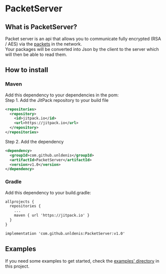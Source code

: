 # PacketServer
## What is PacketServer? 
Packet server is an api that allows you to communicate fully encrypted (RSA / AES) via the <a href="https://github.com/unldenis/PacketServer/blob/3b9685a3d16fa8a3d7e96882f25ff92db3b1fe8e/src/main/java/com/github/unldenis/packet/Packet.java#L6">packets</a> in the network.
<br>
Your packages will be converted into Json by the client to the server which will then be able to read them.
<br>
## How to install
### Maven
Add this dependency to your dependencies in the pom:
<br>
Step 1. Add the JitPack repository to your build file 
```xml
<repositories>
  <repository>
    <id>jitpack.io</id>
    <url>https://jitpack.io</url>
  </repository>
</repositories>
```
Step 2. Add the dependency
```xml
<dependency>
  <groupId>com.github.unldenis</groupId>
  <artifactId>PacketServer</artifactId>
  <version>v1.0</version>
</dependency>
```
### Gradle
Add this dependency to your build.gradle:
<br>
```xml
allprojects {
  repositories {
    ...
    maven { url 'https://jitpack.io' }
  }
}
```
```xml
implementation 'com.github.unldenis:PacketServer:v1.0'
```
## Examples
If you need some examples to get started, check the <a href="https://github.com/unldenis/PacketServer/tree/master/src/test/java">examples' directory</a> in this project. 
